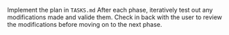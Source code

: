 Implement the plan in `TASKS.md`
After each phase, iteratively test out any modifications made and valide them.
Check in back with the user to review the modifications before moving on to the next phase.